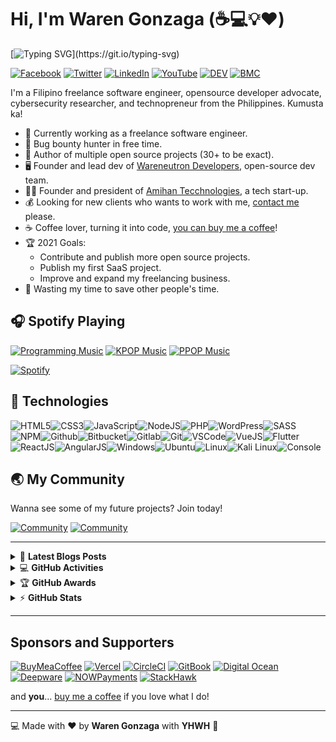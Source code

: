 # Hi, I'm Waren Gonzaga (:coffee::computer::bulb::heart:)

[![Typing SVG](https://readme-typing-svg.herokuapp.com?font=comfortaa&color=016EEA&size=24&width=500&lines=Filipino+Software+Engineer;Open-Source+Developer+Advocate;Cybersecurity+Researcher;and+Technopreneur!;Nice+to+meet+you...)](https://git.io/typing-svg)

[![Facebook](https://img.shields.io/badge/Facebook-%231877F2.svg?&style=flat-square&logo=facebook&logoColor=white)](https://facebook.com/warengonzagaofficial) [![Twitter](https://img.shields.io/badge/Twitter-%231DA1F2.svg?&style=flat-square&logo=twitter&logoColor=white)](https://twitter.com/warengonzaga) [![LinkedIn](https://img.shields.io/badge/LinkedIn-%230077B5.svg?&style=flat-square&logo=linkedin&logoColor=white)](https://linkedin.com/in/warengonzagaofficial) [![YouTube](https://img.shields.io/badge/YouTube-%23FF0000.svg?&style=flat-square&logo=youtube&logoColor=white)](https://youtube.com/warengonzaga) [![DEV](https://img.shields.io/badge/DEV-%23000000.svg?&style=flat-square&logo=dev.to&logoColor=white)](https://dev.to/warengonzaga) [![BMC](https://img.shields.io/badge/BuyMeaCoffee-%23FFDD00.svg?&style=flat-square&logo=buy-me-a-coffee&logoColor=black)](https://bmc.xyz/warengonzaga)

I'm a Filipino freelance software engineer, opensource developer advocate, cybersecurity researcher, and technopreneur from the Philippines. Kumusta ka!

- 💪 Currently working as a freelance software engineer.
- 🔏 Bug bounty hunter in free time.
- 💝 Author of multiple open source projects (30+ to be exact).
- 🖥️ Founder and lead dev of [Wareneutron Developers](https://github.com/wareneutron), open-source dev team.
- 👨‍🔬 Founder and president of [Amihan Tecchnologies](https://github.com/amihantech), a tech start-up.
- 💰 Looking for new clients who wants to work with me, [contact me](mailto:sudo@warengonzaga.co) please.
- ☕ Coffee lover, turning it into code, [you can buy me a coffee](https://buymeacoff.ee/warengonzaga)!
- 🏆 2021 Goals:
  - Contribute and publish more open source projects.
  - Publish my first SaaS project.
  - Improve and expand my freelancing business.
- 🎯 Wasting my time to save other people's time.

## :headphones: Spotify Playing

[![Programming Music](https://img.shields.io/badge/Programming%20Music-%231DB954.svg?&style=flat-square&logo=spotify&logoColor=white)](https://open.spotify.com/playlist/1FWq5Cu05LmtSHgFEXRnZO?si=FozGJF9nRXq2wTv_JpN2wQ) [![KPOP Music](https://img.shields.io/badge/KPOP%20Music-%231DB954.svg?&style=flat-square&logo=spotify&logoColor=white)](https://open.spotify.com/playlist/2DFExFNWYOwQMZy6wUeCxX?si=s1Ndgj8hTg-r8zLlvRgv1Q) [![PPOP Music](https://img.shields.io/badge/PPOP%20Music-%231DB954.svg?&style=flat-square&logo=spotify&logoColor=white)](https://open.spotify.com/playlist/58bZKfJFpUl2CwWET1QJ3X?si=259YV8_VRS-IKHsFZMmPTQ)

[![Spotify](https://readme-spotify.warengonzaga.com/api/spotify)](https://open.spotify.com/user/vmt7lpqdatuelp2chw7ur2p2l)

## :wrench: Technologies

![HTML5](https://img.icons8.com/color/30/html-5.png)![CSS3](https://img.icons8.com/color/30/css3.png)![JavaScript](https://img.icons8.com/color/30/javascript.png)![NodeJS](https://img.icons8.com/color/30/nodejs.png)![PHP](https://img.icons8.com/color/30/php.png)![WordPress](https://img.icons8.com/color/30/wordpress.png)![SASS](https://img.icons8.com/color/30/sass.png)![NPM](https://img.icons8.com/color/30/npm.png)![Github](https://img.icons8.com/material-outlined/30/github.png)![Bitbucket](https://img.icons8.com/color/30/bitbucket.png)![Gitlab](https://img.icons8.com/color/30/gitlab.png)![Git](https://img.icons8.com/color/30/git.png)![VSCode](https://img.icons8.com/color/30/visual-studio-code-2019.png)![VueJS](https://img.icons8.com/color/30/vue-js.png)![Flutter](https://img.icons8.com/color/30/flutter.png)![ReactJS](https://img.icons8.com/color/30/react-native.png)![AngularJS](https://img.icons8.com/color/30/angularjs.png)![Windows](https://img.icons8.com/color/30/windows-10.png)![Ubuntu](https://img.icons8.com/color/30/ubuntu--v1.png)![Linux](https://img.icons8.com/color/30/linux.png)![Kali Linux](https://img.icons8.com/color/30/kali-linux.png)![Console](https://img.icons8.com/color/30/console.png)

## :earth_asia: My Community

Wanna see some of my future projects? Join today!

[![Community](https://discordapp.com/api/guilds/659684980137656340/widget.png?style=banner2)](https://wrngnz.ga/discord) [![Community](https://discordapp.com/api/guilds/694612151444439081/widget.png?style=banner2)](https://wareneutron.com/discord)

---

<!-- markdownlint-disable MD033 -->

<details>
    <summary>&#128240 <b>Latest Blogs Posts</b></summary><br/>

<!-- BLOG-POST-LIST:START -->
- [7 Helpful GitHub Repositories for Developers](https://dev.to/warengonzaga/7-helpful-github-repositories-for-developers-2kkm)
- [GitHub Codespaces](https://dev.to/warengonzaga/github-codespaces-1i8k)
- [Animate.css v4 Update!](https://dev.to/warengonzaga/animate-css-v4-update-18m8)
- [An open-source curl-based command line tracker for coronavirus or covid-19 with historical chart.](https://dev.to/warengonzaga/an-open-source-curl-based-command-line-tracker-for-coronavirus-or-covid-19-with-historical-chart-3op9)
- [CURL request without protocol on expressJS server?](https://dev.to/warengonzaga/curl-request-without-protocol-on-expressjs-server-32op)
<!-- BLOG-POST-LIST:END -->

</details>

<details>
    <summary>&#128187 <b>GitHub Activities</b></summary><br/>

<!--START_SECTION:activity-->
1. 🗣 Commented on [#1307](https://github.com/animate-css/animate.css/issues/1307) in [animate-css/animate.css](https://github.com/animate-css/animate.css)
2. 🗣 Commented on [#993](https://github.com/animate-css/animate.css/issues/993) in [animate-css/animate.css](https://github.com/animate-css/animate.css)
3. 🗣 Commented on [#1126](https://github.com/animate-css/animate.css/issues/1126) in [animate-css/animate.css](https://github.com/animate-css/animate.css)
4. 🗣 Commented on [#1286](https://github.com/animate-css/animate.css/issues/1286) in [animate-css/animate.css](https://github.com/animate-css/animate.css)
5. 🗣 Commented on [#1236](https://github.com/animate-css/animate.css/issues/1236) in [animate-css/animate.css](https://github.com/animate-css/animate.css)
<!--END_SECTION:activity-->

</details>

<details>
    <summary>&#127942 <b>GitHub Awards</b></summary><br/>

![Github Trophy](https://github-profile-trophy.vercel.app/?username=warengonzaga)

</details>

<details>
    <summary>&#9889 <b>GitHub Stats</b></summary><br/>

[![Waren Gonzaga Github Stats](https://readme-stats.warengonzaga.com/api?username=warengonzaga&show_icons=true&count_private=true)](https://github.com/warengonzaga/github-readme-stats) [![Top Language](https://readme-stats.warengonzaga.com/api/top-langs?username=warengonzaga&layout=compact)](https://github.com/warengonzaga/github-readme-stats)

</details>

<!-- markdownlint-enable MD033 -->

---

## Sponsors and Supporters

[![BuyMeaCoffee](https://wrngnz.ga/badge-buymeacoffee)](https://buymeacoff.ee/warengonzaga) [![Vercel](https://wrngnz.ga/badge-vercel)](https://vercel.com) [![CircleCI](https://wrngnz.ga/badge-circleci)](https://vercel.com) [![GitBook](https://wrngnz.ga/badge-gitbook)](https://gitbook.io) [![Digital Ocean](https://wrngnz.ga/badge-digitalocean)](https://digitalocean.com) [![Deepware](https://wrngnz.ga/badge-deepware)](https://deepware.ai/) [![NOWPayments](https://wrngnz.ga/badge-nowpayments)](https://nowpayments.io) [![StackHawk](https://img.shields.io/badge/Stackhawk-%2300CBC6.svg?&style=for-the-badge&logoColor=white)](https://stackhawk.com)

and **you**... [buy me a coffee](https://bmc.xyz/warengonzaga) if you love what I do!

---

:computer: Made with :heart: by **Waren Gonzaga** with **YHWH** :pray:

[personal website]: https://warengonzaga.com
[business website]: https://warengonzaga.co
[facebook]: https://facebook.com/warengonzagaofficial
[twitter]: https://twitter.com/warengonzaga
[instagram]: https://instagram.com/warengonzagaofficial
[youtube]: https://youtube.com/warengonzaga
